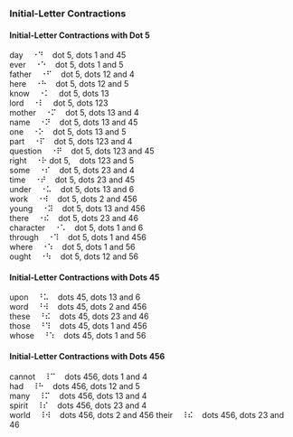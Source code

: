 ### Initial-Letter Contractions

#### Initial-Letter Contractions with Dot 5

day&nbsp;&nbsp;&nbsp;&nbsp;&#x2810;&#x2819;&nbsp;&nbsp;&nbsp;&nbsp;dot 5, dots 1 and 45  
ever&nbsp;&nbsp;&nbsp;&nbsp;&#x2810;&#x2811;&nbsp;&nbsp;&nbsp;&nbsp;dot 5, dots 1 and 5  
father&nbsp;&nbsp;&nbsp;&nbsp;&#x2810;&#x280b;&nbsp;&nbsp;&nbsp;&nbsp;dot 5, dots 12 and 4  
here&nbsp;&nbsp;&nbsp;&nbsp;&#x2810;&#x2813;&nbsp;&nbsp;&nbsp;&nbsp;dot 5, dots 12 and 5  
know&nbsp;&nbsp;&nbsp;&nbsp;&#x2810;&#x2805;&nbsp;&nbsp;&nbsp;&nbsp;dot 5, dots 13  
lord&nbsp;&nbsp;&nbsp;&nbsp;&#x2810;&#x2807;&nbsp;&nbsp;&nbsp;&nbsp;dot 5, dots 123  
mother&nbsp;&nbsp;&nbsp;&nbsp;&#x2810;&#x280d;&nbsp;&nbsp;&nbsp;&nbsp;dot 5, dots 13 and 4  
name&nbsp;&nbsp;&nbsp;&nbsp;&#x2810;&#x281d;&nbsp;&nbsp;&nbsp;&nbsp;dot 5, dots 13 and 45  
one&nbsp;&nbsp;&nbsp;&nbsp;&#x2810;&#x2815;&nbsp;&nbsp;&nbsp;&nbsp;dot 5, dots 13 and 5  
part&nbsp;&nbsp;&nbsp;&nbsp;&#x2810;&#x280f;&nbsp;&nbsp;&nbsp;&nbsp;dot 5, dots 123 and 4  
question&nbsp;&nbsp;&nbsp;&nbsp;&#x2810;&#x281f;&nbsp;&nbsp;&nbsp;&nbsp;dot 5, dots 123 and 45  
right&nbsp;&nbsp;&nbsp;&nbsp;&#x2810;&#x2817;	dot 5,&nbsp;&nbsp;&nbsp;&nbsp;dots 123 and 5  
some&nbsp;&nbsp;&nbsp;&nbsp;&#x2810;&#x280e;&nbsp;&nbsp;&nbsp;&nbsp;dot 5, dots 23 and 4  
time&nbsp;&nbsp;&nbsp;&nbsp;&#x2810;&#x281e;&nbsp;&nbsp;&nbsp;&nbsp;dot 5, dots 23 and 45  
under&nbsp;&nbsp;&nbsp;&nbsp;&#x2810;&#x2825;&nbsp;&nbsp;&nbsp;&nbsp;dot 5, dots 13 and 6  
work&nbsp;&nbsp;&nbsp;&nbsp;&#x2810;&#x283a;&nbsp;&nbsp;&nbsp;&nbsp;dot 5, dots 2 and 456  
young&nbsp;&nbsp;&nbsp;&nbsp;&#x2810;&#x283d;&nbsp;&nbsp;&nbsp;&nbsp;dot 5, dots 13 and 456  
there&nbsp;&nbsp;&nbsp;&nbsp;&#x2810;&#x282e;&nbsp;&nbsp;&nbsp;&nbsp;dot 5, dots 23 and 46  
character&nbsp;&nbsp;&nbsp;&nbsp;&#x2810;&#x2821;&nbsp;&nbsp;&nbsp;&nbsp;dot 5, dots 1 and 6  
through&nbsp;&nbsp;&nbsp;&nbsp;&#x2810;&#x2839;&nbsp;&nbsp;&nbsp;&nbsp;dot 5, dots 1 and 456  
where&nbsp;&nbsp;&nbsp;&nbsp;&#x2810;&#x2831;&nbsp;&nbsp;&nbsp;&nbsp;dot 5, dots 1 and 56  
ought&nbsp;&nbsp;&nbsp;&nbsp;&#x2810;&#x2833;&nbsp;&nbsp;&nbsp;&nbsp;dot 5, dots 12 and 56  

#### Initial-Letter Contractions with Dots 45

upon&nbsp;&nbsp;&nbsp;&nbsp;&#x2818;&#x2825;&nbsp;&nbsp;&nbsp;&nbsp;dots 45, dots 13 and 6  
word&nbsp;&nbsp;&nbsp;&nbsp;&#x2818;&#x283a;&nbsp;&nbsp;&nbsp;&nbsp;dots 45, dots 2 and 456  
these&nbsp;&nbsp;&nbsp;&nbsp;&#x2818;&#x282e;&nbsp;&nbsp;&nbsp;&nbsp;dots 45, dots 23 and 46  
those&nbsp;&nbsp;&nbsp;&nbsp;&#x2818;&#x2839;&nbsp;&nbsp;&nbsp;&nbsp;dots 45, dots 1 and 456  
whose&nbsp;&nbsp;&nbsp;&nbsp;&#x2818;&#x2831;&nbsp;&nbsp;&nbsp;&nbsp;dots 45, dots 1 and 56  

#### Initial-Letter Contractions with Dots 456

cannot&nbsp;&nbsp;&nbsp;&nbsp;&#x2838;&#x2809;&nbsp;&nbsp;&nbsp;&nbsp;dots 456, dots 1 and 4  
had&nbsp;&nbsp;&nbsp;&nbsp;&#x2838;&#x2813;&nbsp;&nbsp;&nbsp;&nbsp;dots 456, dots 12 and 5  
many&nbsp;&nbsp;&nbsp;&nbsp;&#x2838;&#x280d;&nbsp;&nbsp;&nbsp;&nbsp;dots 456, dots 13 and 4  
spirit&nbsp;&nbsp;&nbsp;&nbsp;&#x2838;&#x280e;&nbsp;&nbsp;&nbsp;&nbsp;dots 456, dots 23 and 4  
world&nbsp;&nbsp;&nbsp;&nbsp;&#x2838;&#x283a;&nbsp;&nbsp;&nbsp;&nbsp;dots 456, dots 2 and 456 
their&nbsp;&nbsp;&nbsp;&nbsp;&#x2838;&#x282e;&nbsp;&nbsp;&nbsp;&nbsp;dots 456, dots 23 and 46  
